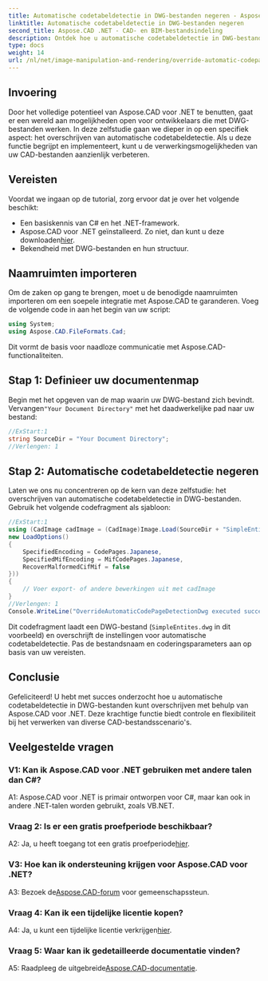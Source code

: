 ```yaml
---
title: Automatische codetabeldetectie in DWG-bestanden negeren - Aspose.CAD-zelfstudie
linktitle: Automatische codetabeldetectie in DWG-bestanden negeren
second_title: Aspose.CAD .NET - CAD- en BIM-bestandsindeling
description: Ontdek hoe u automatische codetabeldetectie in DWG-bestanden kunt overschrijven met Aspose.CAD voor .NET. Verbeter moeiteloos uw CAD-bestandsverwerkingsmogelijkheden.
type: docs
weight: 14
url: /nl/net/image-manipulation-and-rendering/override-automatic-codepage-detection-in-dwg/
---
```

## Invoering

Door het volledige potentieel van Aspose.CAD voor .NET te benutten, gaat er een wereld aan mogelijkheden open voor ontwikkelaars die met DWG-bestanden werken. In deze zelfstudie gaan we dieper in op een specifiek aspect: het overschrijven van automatische codetabeldetectie. Als u deze functie begrijpt en implementeert, kunt u de verwerkingsmogelijkheden van uw CAD-bestanden aanzienlijk verbeteren.

## Vereisten

Voordat we ingaan op de tutorial, zorg ervoor dat je over het volgende beschikt:

- Een basiskennis van C# en het .NET-framework.
-  Aspose.CAD voor .NET geïnstalleerd. Zo niet, dan kunt u deze downloaden[hier](https://releases.aspose.com/cad/net/).
- Bekendheid met DWG-bestanden en hun structuur.

## Naamruimten importeren

Om de zaken op gang te brengen, moet u de benodigde naamruimten importeren om een soepele integratie met Aspose.CAD te garanderen. Voeg de volgende code in aan het begin van uw script:

```csharp
using System;
using Aspose.CAD.FileFormats.Cad;
```

Dit vormt de basis voor naadloze communicatie met Aspose.CAD-functionaliteiten.

## Stap 1: Definieer uw documentenmap

 Begin met het opgeven van de map waarin uw DWG-bestand zich bevindt. Vervangen`"Your Document Directory"` met het daadwerkelijke pad naar uw bestand:

```csharp
//ExStart:1
string SourceDir = "Your Document Directory";
//Verlengen: 1
```

## Stap 2: Automatische codetabeldetectie negeren

Laten we ons nu concentreren op de kern van deze zelfstudie: het overschrijven van automatische codetabeldetectie in DWG-bestanden. Gebruik het volgende codefragment als sjabloon:

```csharp
//ExStart:1
using (CadImage cadImage = (CadImage)Image.Load(SourceDir + "SimpleEntites.dwg",
new LoadOptions()
{
	SpecifiedEncoding = CodePages.Japanese,
	SpecifiedMifEncoding = MifCodePages.Japanese,
	RecoverMalformedCifMif = false
}))
{
	// Voer export- of andere bewerkingen uit met cadImage
}
//Verlengen: 1
Console.WriteLine("OverrideAutomaticCodePageDetectionDwg executed successfully");
```

Dit codefragment laadt een DWG-bestand (`SimpleEntites.dwg` in dit voorbeeld) en overschrijft de instellingen voor automatische codetabeldetectie. Pas de bestandsnaam en coderingsparameters aan op basis van uw vereisten.

## Conclusie

Gefeliciteerd! U hebt met succes onderzocht hoe u automatische codetabeldetectie in DWG-bestanden kunt overschrijven met behulp van Aspose.CAD voor .NET. Deze krachtige functie biedt controle en flexibiliteit bij het verwerken van diverse CAD-bestandsscenario's.

## Veelgestelde vragen

### V1: Kan ik Aspose.CAD voor .NET gebruiken met andere talen dan C#?

A1: Aspose.CAD voor .NET is primair ontworpen voor C#, maar kan ook in andere .NET-talen worden gebruikt, zoals VB.NET.

### Vraag 2: Is er een gratis proefperiode beschikbaar?

 A2: Ja, u heeft toegang tot een gratis proefperiode[hier](https://releases.aspose.com/).

### V3: Hoe kan ik ondersteuning krijgen voor Aspose.CAD voor .NET?

 A3: Bezoek de[Aspose.CAD-forum](https://forum.aspose.com/c/cad/19) voor gemeenschapssteun.

### Vraag 4: Kan ik een tijdelijke licentie kopen?

 A4: Ja, u kunt een tijdelijke licentie verkrijgen[hier](https://purchase.aspose.com/temporary-license/).

### Vraag 5: Waar kan ik gedetailleerde documentatie vinden?

 A5: Raadpleeg de uitgebreide[Aspose.CAD-documentatie](https://reference.aspose.com/cad/net/).